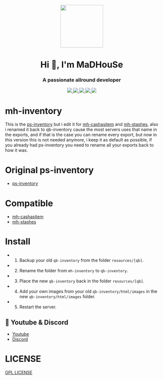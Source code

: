 <p align="center">
    <img width="140" src="https://icons.iconarchive.com/icons/iconarchive/red-orb-alphabet/128/Letter-M-icon.png" />  
    <h1 align="center">Hi 👋, I'm MaDHouSe</h1>
    <h3 align="center">A passionate allround developer </h3>    
</p>

<p align="center">
    <a href="https://github.com/MaDHouSe79/mh-inventory/issues">
        <img src="https://img.shields.io/github/issues/MaDHouSe79/mh-inventory"/> 
    </a>
    <a href="https://github.com/MaDHouSe79/mh-inventory/watchers">
        <img src="https://img.shields.io/github/watchers/MaDHouSe79/mh-inventory"/> 
    </a> 
    <a href="https://github.com/MaDHouSe79/mh-inventory/network/members">
        <img src="https://img.shields.io/github/forks/MaDHouSe79/mh-inventory"/> 
    </a>  
    <a href="https://github.com/MaDHouSe79/mh-inventory/stargazers">
        <img src="https://img.shields.io/github/stars/MaDHouSe79/mh-inventory?color=white"/> 
    </a>
    <a href="https://github.com/MaDHouSe79/mh-inventory/blob/main/LICENSE">
        <img src="https://img.shields.io/github/license/MaDHouSe79/mh-inventory?color=black"/> 
    </a>      
</p>


# mh-inventory
This is the [ps-inventory](https://github.com/Project-Sloth/ps-inventory) but i edit it for [mh-cashasitem](https://github.com/MaDHouSe79/mh-cashasitem) and [mh-stashes](https://github.com/MaDHouSe79/mh-stashes),
also i renamed it back to qb-inventory cause the most servers uses that name in the exports,
and if that is the case you can rename every export,
but now in this version this is not needed anymore, i keep it as default as possible, 
if you already had ps-inventory you need to rename all your exports back to how it was.


# Original ps-inventory
- [ps-inventory](https://github.com/Project-Sloth/ps-inventory)

# Compatible
- [mh-cashasitem](https://github.com/MaDHouSe79/mh-cashasitem)
- [mh-stashes](https://github.com/MaDHouSe79/mh-stashes)


# Install
- 1. Backup your old `qb-inventory` from the folder `resources/[qb]`.
- 2. Rename the folder from `mh-inventory` to `qb-inventory`.
- 3. Place the new `qb-inventory` back in the folder `resources/[qb]`.
- 4. Add your own images from your old `qb-inventory/html/images` in the new `qb-inventory/html/images` folder.
- 5. Restart the server.
 

## 🙈 Youtube & Discord
- [Youtube](https://www.youtube.com/c/MaDHouSe79)
- [Discord](https://discord.gg/cEMSeE9dgS)

# LICENSE
[GPL LICENSE](./LICENSE)<br />

